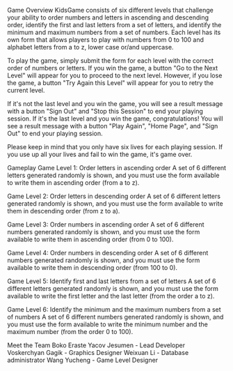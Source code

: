 Game Overview
KidsGame consists of six different levels that challenge your ability to order numbers and letters in ascending and descending order, identify the first and last letters from a set of letters, and identify the minimum and maximum numbers from a set of numbers. Each level has its own form that allows players to play with numbers from 0 to 100 and alphabet letters from a to z, lower case or/and uppercase.

To play the game, simply submit the form for each level with the correct order of numbers or letters. If you win the game, a button "Go to the Next Level" will appear for you to proceed to the next level. However, if you lose the game, a button "Try Again this Level" will appear for you to retry the current level.

If it's not the last level and you win the game, you will see a result message with a button "Sign Out" and "Stop this Session" to end your playing session. If it's the last level and you win the game, congratulations! You will see a result message with a button "Play Again", "Home Page", and "Sign Out" to end your playing session.

Please keep in mind that you only have six lives for each playing session. If you use up all your lives and fail to win the game, it's game over.

Gameplay
Game Level 1: Order letters in ascending order
A set of 6 different letters generated randomly is shown, and you must use the form available to write them in ascending order (from a to z).

Game Level 2: Order letters in descending order
A set of 6 different letters generated randomly is shown, and you must use the form available to write them in descending order (from z to a).

Game Level 3: Order numbers in ascending order
A set of 6 different numbers generated randomly is shown, and you must use the form available to write them in ascending order (from 0 to 100).

Game Level 4: Order numbers in descending order
A set of 6 different numbers generated randomly is shown, and you must use the form available to write them in descending order (from 100 to 0).

Game Level 5: Identify first and last letters from a set of letters
A set of 6 different letters generated randomly is shown, and you must use the form available to write the first letter and the last letter (from the order a to z).

Game Level 6: Identify the minimum and the maximum numbers from a set of numbers
A set of 6 different numbers generated randomly is shown, and you must use the form available to write the minimum number and the maximum number (from the order 0 to 100).

Meet the Team
Boko Eraste Yacov Jesumen - Lead Developer<br>
Voskerchyan Gagik - Graphics Designer
Weixuan Li - Database administrator
Wang Yucheng - Game Level Designer
